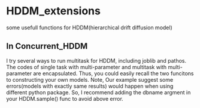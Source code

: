 # HDDM_extensions
some usefull functions for HDDM(hierarchical drift diffusion model)

## In Concurrent_HDDM
I try several ways to run multitask for HDDM, including joblib and pathos.
The codes of single task with multi-parameter and multitask with multi-parameter are encapsulated. Thus, you could easily recall the two funcitons to constructing your own models.
Note, Our example suggest some errors(models with exactly same results) would happen when using different python package. So, I recommend adding the dbname argment in your HDDM.sample() func to avoid above error.
